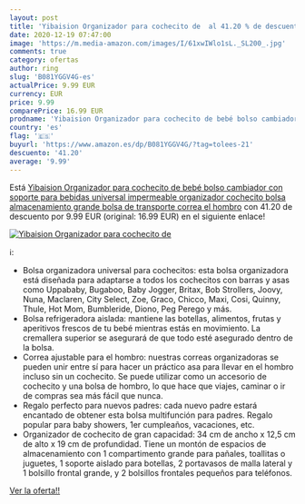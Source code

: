 ```yaml
---
layout: post
title: 'Yibaision Organizador para cochecito de  al 41.20 % de descuento'
date: 2020-12-19 07:47:00
image: 'https://m.media-amazon.com/images/I/61xwIWlo1sL._SL200_.jpg'
comments: true
category: ofertas
author: ring
slug: 'B081YGGV4G-es'
actualPrice: 9.99 EUR
currency: EUR
price: 9.99
comparePrice: 16.99 EUR
prodname: 'Yibaision Organizador para cochecito de bebé bolso cambiador con soporte para bebidas universal impermeable organizador cochecito bolsa almacenamiento grande bolsa de transporte correa el hombro'
country: 'es'
flag: '🇪🇸'
buyurl: 'https://www.amazon.es/dp/B081YGGV4G/?tag=tolees-21'
descuento: '41.20'
average: '9.99'
---
```


Está [Yibaision Organizador para cochecito de bebé bolso cambiador con soporte para bebidas universal impermeable organizador cochecito bolsa almacenamiento grande bolsa de transporte correa el hombro](https://www.amazon.es/dp/B081YGGV4G/?tag=tolees-21) con 41.20 de descuento por 9.99 EUR (original: 16.99 EUR) en el siguiente enlace!

[![Yibaision Organizador para cochecito de ](https://m.media-amazon.com/images/I/61xwIWlo1sL._SL200_.jpg)](https://www.amazon.es/dp/B081YGGV4G/?tag=tolees-21)

ℹ️:

- Bolsa organizadora universal para cochecitos: esta bolsa organizadora está diseñada para adaptarse a todos los cochecitos con barras y asas como Uppababy, Bugaboo, Baby Jogger, Britax, Bob Strollers, Joovy, Nuna, Maclaren, City Select, Zoe, Graco, Chicco, Maxi, Cosi, Quinny, Thule, Hot Mom, Bumbleride, Diono, Peg Perego y más.
- Bolsa refrigeradora aislada: mantiene las botellas, alimentos, frutas y aperitivos frescos de tu bebé mientras estás en movimiento. La cremallera superior se asegurará de que todo esté asegurado dentro de la bolsa.
- Correa ajustable para el hombro: nuestras correas organizadoras se pueden unir entre sí para hacer un práctico asa para llevar en el hombro incluso sin un cochecito. Se puede utilizar como un accesorio de cochecito y una bolsa de hombro, lo que hace que viajes, caminar o ir de compras sea más fácil que nunca.
- Regalo perfecto para nuevos padres: cada nuevo padre estará encantado de obtener esta bolsa multifunción para padres. Regalo popular para baby showers, 1er cumpleaños, vacaciones, etc.
- Organizador de cochecito de gran capacidad: 34 cm de ancho x 12,5 cm de alto x 19 cm de profundidad. Tiene un montón de espacios de almacenamiento con 1 compartimento grande para pañales, toallitas o juguetes, 1 soporte aislado para botellas, 2 portavasos de malla lateral y 1 bolsillo frontal grande, y 2 bolsillos frontales pequeños para teléfonos.

[Ver la oferta!!](https://www.amazon.es/dp/B081YGGV4G/?tag=tolees-21)
